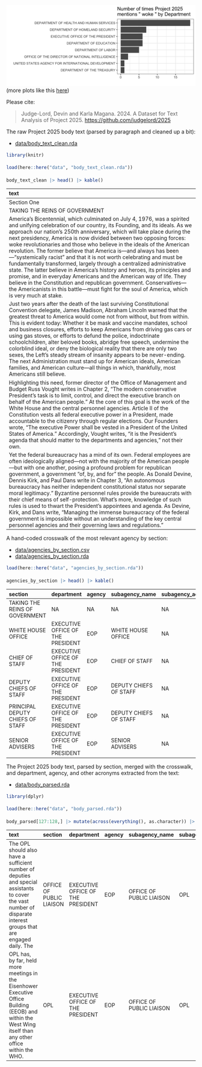 

![](docs/term_counts_files/figure-html/woke-1.png) (more plots like this
[here](https://judgelord.github.io/2025/term_counts))

Please cite:

> Judge-Lord, Devin and Karla Magana. 2024. A Dataset for Text Analysis
> of Project 2025. https://github.com/judgelord/2025

The raw Project 2025 body text (parsed by paragraph and cleaned up a
bit):

- [data/body_text_clean.rda](data/body_text_clean.rda)

``` r
library(knitr)

load(here::here("data", "body_text_clean.rda"))

body_text_clean |> head() |> kable()
```

| text                                                                                                                                                                                                                                                                                                                                                                                                                                                                                                                                                                                                                                                                                                                                                                                                                                                                                                                      |
|:--------------------------------------------------------------------------------------------------------------------------------------------------------------------------------------------------------------------------------------------------------------------------------------------------------------------------------------------------------------------------------------------------------------------------------------------------------------------------------------------------------------------------------------------------------------------------------------------------------------------------------------------------------------------------------------------------------------------------------------------------------------------------------------------------------------------------------------------------------------------------------------------------------------------------|
| Section One                                                                                                                                                                                                                                                                                                                                                                                                                                                                                                                                                                                                                                                                                                                                                                                                                                                                                                               |
| TAKING THE REINS OF GOVERNMENT                                                                                                                                                                                                                                                                                                                                                                                                                                                                                                                                                                                                                                                                                                                                                                                                                                                                                            |
| America’s Bicentennial, which culminated on July 4, 1976, was a spirited and unifying celebration of our country, its Founding, and its ideals. As we approach our nation’s 250th anniversary, which will take place during the next presidency, America is now divided between two opposing forces: woke revolutionaries and those who believe in the ideals of the American revolution. The former believe that America is—and always has been—“systemically racist” and that it is not worth celebrating and must be fundamentally transformed, largely through a centralized administrative state. The latter believe in America’s history and heroes, its principles and promise, and in everyday Americans and the American way of life. They believe in the Constitution and republican government. Conservatives—the Americanists in this battle—must fight for the soul of America, which is very much at stake. |
| Just two years after the death of the last surviving Constitutional Convention delegate, James Madison, Abraham Lincoln warned that the greatest threat to America would come not from without, but from within. This is evident today: Whether it be mask and vaccine mandates, school and business closures, efforts to keep Americans from driving gas cars or using gas stoves, or efforts to defund the police, indoctrinate schoolchildren, alter beloved books, abridge free speech, undermine the colorblind ideal, or deny the biological reality that there are only two sexes, the Left’s steady stream of insanity appears to be never-ending. The next Administration must stand up for American ideals, American families, and American culture—all things in which, thankfully, most Americans still believe.                                                                                              |
| Highlighting this need, former director of the Office of Management and Budget Russ Vought writes in Chapter 2, “The modern conservative President’s task is to limit, control, and direct the executive branch on behalf of the American people.” At the core of this goal is the work of the White House and the central personnel agencies. Article II of the Constitution vests all federal executive power in a President, made accountable to the citizenry through regular elections. Our Founders wrote, “The executive Power shall be vested in a President of the United States of America.” Accordingly, Vought writes, “it is the President’s agenda that should matter to the departments and agencies,” not their own.                                                                                                                                                                                      |
| Yet the federal bureaucracy has a mind of its own. Federal employees are often ideologically aligned—not with the majority of the American people—but with one another, posing a profound problem for republican government, a government “of, by, and for” the people. As Donald Devine, Dennis Kirk, and Paul Dans write in Chapter 3, “An autonomous bureaucracy has neither independent constitutional status nor separate moral legitimacy.” Byzantine personnel rules provide the bureaucrats with their chief means of self-protection. What’s more, knowledge of such rules is used to thwart the President’s appointees and agenda. As Devine, Kirk, and Dans write, “Managing the immense bureaucracy of the federal government is impossible without an understanding of the key central personnel agencies and their governing laws and regulations.”                                                         |

A hand-coded crosswalk of the most relevant agency by section:

- [data/agencies_by_section.csv](data/agencies_by_section.csv)
- [data/agencies_by_section.rda](data/agencies_by_section.rda)

``` r
load(here::here("data", "agencies_by_section.rda"))

agencies_by_section |> head() |> kable()
```

| section                          | department                        | agency | subagency_name         | subagency_acronym | other_aliases |
|:---------------------------------|:----------------------------------|:-------|:-----------------------|:------------------|:--------------|
| TAKING THE REINS OF GOVERNMENT   | NA                                | NA     | NA                     | NA                | NA            |
| WHITE HOUSE OFFICE               | EXECUTIVE OFFICE OF THE PRESIDENT | EOP    | WHITE HOUSE OFFICE     | NA                | NA            |
| CHIEF OF STAFF                   | EXECUTIVE OFFICE OF THE PRESIDENT | EOP    | CHIEF OF STAFF         | NA                | NA            |
| DEPUTY CHIEFS OF STAFF           | EXECUTIVE OFFICE OF THE PRESIDENT | EOP    | DEPUTY CHIEFS OF STAFF | NA                | NA            |
| PRINCIPAL DEPUTY CHIEFS OF STAFF | EXECUTIVE OFFICE OF THE PRESIDENT | EOP    | DEPUTY CHIEFS OF STAFF | NA                | NA            |
| SENIOR ADVISERS                  | EXECUTIVE OFFICE OF THE PRESIDENT | EOP    | SENIOR ADVISERS        | NA                | NA            |

The Project 2025 body text, parsed by section, merged with the
crosswalk, and department, agency, and other acronyms extracted from the
text:

- [data/body_parsed.rda](data/body_parsed.rda)

``` r
library(dplyr)

load(here::here("data", "body_parsed.rda"))

body_parsed[127:128,] |> mutate(across(everything(), as.character)) |> kable()
```

| text                                                                                                                                                              | section                  | department                        | agency | subagency_name           | subagency_acronym | other_aliases | departments_mentioned | agencies_mentioned | acronyms_mentioned      |
|:------------------------------------------------------------------------------------------------------------------------------------------------------------------|:-------------------------|:----------------------------------|:-------|:-------------------------|:------------------|:--------------|:----------------------|:-------------------|:------------------------|
| The OPL should also have a sufficient number of deputies and special assistants to cover the vast number of disparate interest groups that are engaged daily. The | OFFICE OF PUBLIC LIAISON | EXECUTIVE OFFICE OF THE PRESIDENT | EOP    | OFFICE OF PUBLIC LIAISON | OPL               | NA            | NULL                  | OPL                | OPL                     |
| OPL has, by far, held more meetings in the Eisenhower Executive Office Building (EEOB) and within the West Wing itself than any other office within the WHO.      | OPL                      | EXECUTIVE OFFICE OF THE PRESIDENT | EOP    | OFFICE OF PUBLIC LIAISON | OPL               | NA            | NULL                  | OPL                | c(“OPL”, “EEOB”, “WHO”) |
